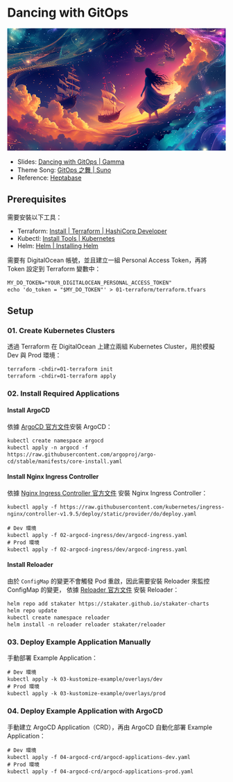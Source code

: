 # Dancing with GitOps

![Dancing with GitOps](./images/dancing-with-gitops.webp)

- Slides: [Dancing with GitOps | Gamma](https://gamma.app/public/Dancing-with-GitOps-661dv50xxd42yu0?mode=doc)
- Theme Song: [GitOps 之舞 | Suno](https://app.suno.ai/song/7046a8f6-7332-4df1-9853-327988443751/)
- Reference: [Heptabase](https://app.heptabase.com/w/afd2aca3d6d16a943ef65d35239b9f4ddac923bc2238874d44b47aaf9e3bc5d6?id=8368d25b-7201-40d3-aecc-bab2076aaf19)

## Prerequisites

需要安裝以下工具：

- Terraform: [Install | Terraform | HashiCorp Developer](https://developer.hashicorp.com/terraform/install)
- Kubectl: [Install Tools | Kubernetes](https://kubernetes.io/docs/tasks/tools/#kubectl)
- Helm: [Helm | Installing Helm](https://helm.sh/docs/intro/install/)

需要有 DigitalOcean 帳號，並且建立一組 Personal Access Token，再將 Token 設定到 Terraform 變數中：

```shell
MY_DO_TOKEN="YOUR_DIGITALOCEAN_PERSONAL_ACCESS_TOKEN"
echo 'do_token = "$MY_DO_TOKEN"' > 01-terraform/terraform.tfvars
```

## Setup

### 01. Create Kubernetes Clusters

透過 Terraform 在 DigitalOcean 上建立兩組 Kubernetes Cluster，用於模擬 Dev 與 Prod 環境：

```shell
terraform -chdir=01-terraform init
terraform -chdir=01-terraform apply
```

### 02. Install Required Applications

#### Install ArgoCD

依據 [ArgoCD 官方文件](https://argo-cd.readthedocs.io/en/stable/operator-manual/installation/)安裝 ArgoCD：

```shell
kubectl create namespace argocd
kubectl apply -n argocd -f https://raw.githubusercontent.com/argoproj/argo-cd/stable/manifests/core-install.yaml
```

#### Install Nginx Ingress Controller

依據 [Nginx Ingress Controller 官方文件](https://kubernetes.github.io/ingress-nginx/deploy/#digital-ocean) 安裝 Nginx Ingress Controller：

```shell
kubectl apply -f https://raw.githubusercontent.com/kubernetes/ingress-nginx/controller-v1.9.5/deploy/static/provider/do/deploy.yaml

# Dev 環境
kubectl apply -f 02-argocd-ingress/dev/argocd-ingress.yaml
# Prod 環境
kubectl apply -f 02-argocd-ingress/dev/argocd-ingress.yaml
```

#### Install Reloader

由於 `ConfigMap` 的變更不會觸發 Pod 重啟，因此需要安裝 Reloader 來監控 ConfigMap 的變更，
依據 [Reloader 官方文件](https://github.com/stakater/Reloader?tab=readme-ov-file#helm-charts) 安裝 Reloader：

```shell
helm repo add stakater https://stakater.github.io/stakater-charts
helm repo update
kubectl create namespace reloader
helm install -n reloader reloader stakater/reloader
```

### 03. Deploy Example Application Manually

手動部署 Example Application：

```shell
# Dev 環境
kubectl apply -k 03-kustomize-example/overlays/dev
# Prod 環境
kubectl apply -k 03-kustomize-example/overlays/prod
```

### 04. Deploy Example Application with ArgoCD

手動建立 ArgoCD Application（CRD），再由 ArgoCD 自動化部署 Example Application：

```shell
# Dev 環境
kubectl apply -f 04-argocd-crd/argocd-applications-dev.yaml
# Prod 環境
kubectl apply -f 04-argocd-crd/argocd-applications-prod.yaml
```

